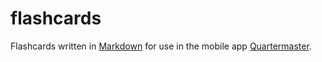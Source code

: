flashcards
==========

Flashcards written in [Markdown](http://daringfireball.net/projects/markdown/) for use in the mobile app [Quartermaster](http://quartermaster.io/).
